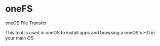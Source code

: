# oneFS
oneOS File Transfer

This tool is used in oneOS to install apps and browsing a oneOS's HD in your main OS
